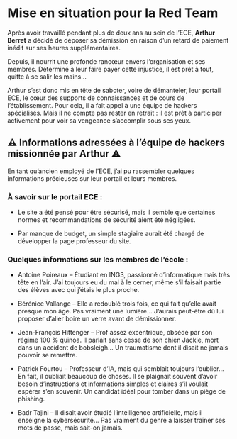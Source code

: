 # Mise en situation pour la Red Team


Après avoir travaillé pendant plus de deux ans au sein de l’ECE, **Arthur Berret** a décidé de déposer sa démission en raison d’un retard de paiement inédit sur ses heures supplémentaires.

Depuis, il nourrit une profonde rancœur envers l’organisation et ses membres. Déterminé à leur faire payer cette injustice, il est prêt à tout, quitte à se salir les mains…

Arthur s’est donc mis en tête de saboter, voire de démanteler, leur portail ECE, le cœur des supports de connaissances et de cours de l’établissement. Pour cela, il a fait appel à une équipe de hackers spécialisés. Mais il ne compte pas rester en retrait : il est prêt à participer activement pour voir sa vengeance s’accomplir sous ses yeux.

## ⚠️ Informations adressées à l’équipe de hackers missionnée par Arthur ⚠️

En tant qu’ancien employé de l’ECE, j’ai pu rassembler quelques informations précieuses sur leur portail et leurs membres.

### À savoir sur le portail ECE :
- Le site a été pensé pour être sécurisé, mais il semble que certaines normes et recommandations de sécurité aient été négligées.

- Par manque de budget, un simple stagiaire aurait été chargé de développer la page professeur du site.

### Quelques informations sur les membres de l’école :

- Antoine Poireaux – Étudiant en ING3, passionné d’informatique mais très tête en l’air. J’ai toujours eu du mal à le cerner, même s’il faisait partie des élèves avec qui j’étais le plus proche.

- Bérénice Vallange – Elle a redoublé trois fois, ce qui fait qu’elle avait presque mon âge. Pas vraiment une lumière… J’aurais peut-être dû lui proposer d’aller boire un verre avant de démissionner.

- Jean-François Hittenger – Prof assez excentrique, obsédé par son régime 100 % quinoa. Il parlait sans cesse de son chien Jackie, mort dans un accident de bobsleigh… Un traumatisme dont il disait ne jamais pouvoir se remettre.

- Patrick Fourtou – Professeur d’IA, mais qui semblait toujours l’oublier... En fait, il oubliait beaucoup de choses. Il se plaignait souvent d’avoir besoin d’instructions et informations simples et claires s’il voulait espérer s’en souvenir. Un candidat idéal pour tomber dans un piège de phishing.

- Badr Tajini – Il disait avoir étudié l’intelligence artificielle, mais il enseigne la cybersécurité… Pas vraiment du genre à laisser traîner ses mots de passe, mais sait-on jamais.